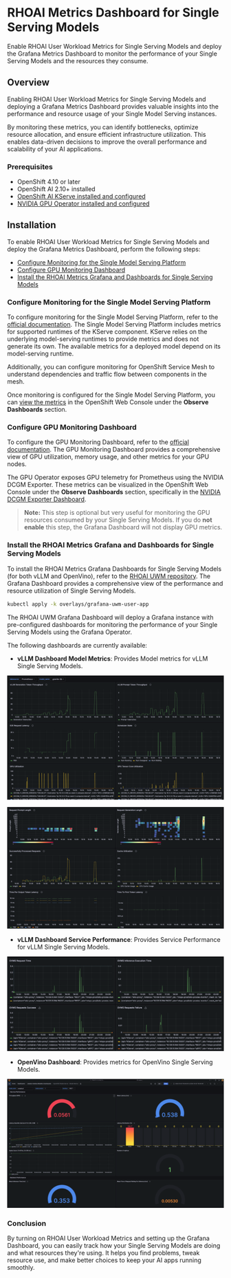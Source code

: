 # RHOAI Metrics Dashboard for Single Serving Models

Enable RHOAI User Workload Metrics for Single Serving Models and deploy the Grafana Metrics Dashboard to monitor the performance of your Single Serving Models and the resources they consume.

## Overview

Enabling RHOAI User Workload Metrics for Single Serving Models and deploying a Grafana Metrics Dashboard provides valuable insights into the performance and resource usage of your Single Model Serving instances.

By monitoring these metrics, you can identify bottlenecks, optimize resource allocation, and ensure efficient infrastructure utilization. This enables data-driven decisions to improve the overall performance and scalability of your AI applications.

### Prerequisites

- OpenShift 4.10 or later
- OpenShift AI 2.10+ installed
- [OpenShift AI KServe installed and configured](https://docs.redhat.com/en/documentation/red_hat_openshift_ai_self-managed/2.11/html/serving_models/serving-large-models_serving-large-models#configuring-automated-installation-of-kserve_serving-large-models)
- [NVIDIA GPU Operator installed and configured](https://docs.nvidia.com/datacenter/cloud-native/openshift/latest/install-gpu-ocp.html)

## Installation

To enable RHOAI User Workload Metrics for Single Serving Models and deploy the Grafana Metrics Dashboard, perform the following steps:

* [Configure Monitoring for the Single Model Serving Platform](https://docs.redhat.com/en/documentation/red_hat_openshift_ai_self-managed/2.11/html/serving_models/serving-large-models_serving-large-models#configuring-monitoring-for-the-single-model-serving-platform_serving-large-models)
* [Configure GPU Monitoring Dashboard](https://docs.nvidia.com/datacenter/cloud-native/openshift/23.9.2/enable-gpu-monitoring-dashboard.html)
* [Install the RHOAI Metrics Grafana and Dashboards for Single Serving Models](./rhoai-uwm-grafana/README.md)

### Configure Monitoring for the Single Model Serving Platform

To configure monitoring for the Single Model Serving Platform, refer to the [official documentation](https://docs.redhat.com/en/documentation/red_hat_openshift_ai_self-managed/2.11/html/serving_models/). The Single Model Serving Platform includes metrics for supported runtimes of the KServe component. KServe relies on the underlying model-serving runtimes to provide metrics and does not generate its own. The available metrics for a deployed model depend on its model-serving runtime.

Additionally, you can configure monitoring for OpenShift Service Mesh to understand dependencies and traffic flow between components in the mesh.

Once monitoring is configured for the Single Model Serving Platform, you can [view the metrics](https://docs.redhat.com/en/documentation/red_hat_openshift_ai_self-managed/2.11/html/serving_models/serving-large-models_serving-large-models#viewing-metrics-for-the-single-model-serving-platform_serving-large-models) in the OpenShift Web Console under the **Observe Dashboards** section.

### Configure GPU Monitoring Dashboard

To configure the GPU Monitoring Dashboard, refer to the [official documentation](https://docs.nvidia.com/datacenter/cloud-native/openshift/23.9.2/enable-gpu-monitoring-dashboard.html). The GPU Monitoring Dashboard provides a comprehensive view of GPU utilization, memory usage, and other metrics for your GPU nodes.

The GPU Operator exposes GPU telemetry for Prometheus using the NVIDIA DCGM Exporter. These metrics can be visualized in the OpenShift Web Console under the **Observe Dashboards** section, specifically in the [NVIDIA DCGM Exporter Dashboard](https://docs.nvidia.com/datacenter/cloud-native/openshift/latest/enable-gpu-monitoring-dashboard.html#viewing-gpu-metrics).

> **Note:** This step is optional but very useful for monitoring the GPU resources consumed by your Single Serving Models. If you do **not enable** this step, the Grafana Dashboard will not display GPU metrics.

### Install the RHOAI Metrics Grafana and Dashboards for Single Serving Models

To install the RHOAI Metrics Grafana Dashboards for Single Serving Models (for both vLLM and OpenVino), refer to the [RHOAI UWM repository](https://github.com/rh-aiservices-bu/rhoai-uwm/tree/main/rhoai-uwm-grafana). The Grafana Dashboard provides a comprehensive view of the performance and resource utilization of Single Serving Models.

```bash
kubectl apply -k overlays/grafana-uwm-user-app
```

The RHOAI UWM Grafana Dashboard will deploy a Grafana instance with pre-configured dashboards for monitoring the performance of your Single Serving Models using the Grafana Operator.

The following dashboards are currently available:

- **vLLM Dashboard Model Metrics**: Provides Model metrics for vLLM Single Serving Models.

![vLLM Dashboard 1](./img/dashboard1.png)

![vLLM Dashboard 2](./img/dashboard2.png)

- **vLLM Dashboard Service Performance**: Provides Service Performance for vLLM Single Serving Models.

![vLLM Dashboard 3](./img/dashboard3.png)

- **OpenVino Dashboard**: Provides metrics for OpenVino Single Serving Models.

![vLLM Dashboard 4](./img/dashboard4.png)

### Conclusion

By turning on RHOAI User Workload Metrics and setting up the Grafana Dashboard, you can easily track how your Single Serving Models are doing and what resources they're using. It helps you find problems, tweak resource use, and make better choices to keep your AI apps running smoothly.